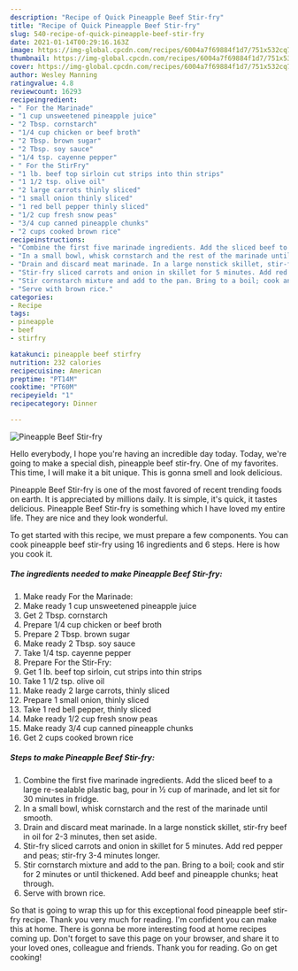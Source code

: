 ```yaml
---
description: "Recipe of Quick Pineapple Beef Stir-fry"
title: "Recipe of Quick Pineapple Beef Stir-fry"
slug: 540-recipe-of-quick-pineapple-beef-stir-fry
date: 2021-01-14T00:29:16.163Z
image: https://img-global.cpcdn.com/recipes/6004a7f69884f1d7/751x532cq70/pineapple-beef-stir-fry-recipe-main-photo.jpg
thumbnail: https://img-global.cpcdn.com/recipes/6004a7f69884f1d7/751x532cq70/pineapple-beef-stir-fry-recipe-main-photo.jpg
cover: https://img-global.cpcdn.com/recipes/6004a7f69884f1d7/751x532cq70/pineapple-beef-stir-fry-recipe-main-photo.jpg
author: Wesley Manning
ratingvalue: 4.8
reviewcount: 16293
recipeingredient:
- " For the Marinade"
- "1 cup unsweetened pineapple juice"
- "2 Tbsp. cornstarch"
- "1/4 cup chicken or beef broth"
- "2 Tbsp. brown sugar"
- "2 Tbsp. soy sauce"
- "1/4 tsp. cayenne pepper"
- " For the StirFry"
- "1 lb. beef top sirloin cut strips into thin strips"
- "1 1/2 tsp. olive oil"
- "2 large carrots thinly sliced"
- "1 small onion thinly sliced"
- "1 red bell pepper thinly sliced"
- "1/2 cup fresh snow peas"
- "3/4 cup canned pineapple chunks"
- "2 cups cooked brown rice"
recipeinstructions:
- "Combine the first five marinade ingredients. Add the sliced beef to a large re-sealable plastic bag, pour in ½ cup of marinade, and let sit for 30 minutes in fridge."
- "In a small bowl, whisk cornstarch and the rest of the marinade until smooth."
- "Drain and discard meat marinade. In a large nonstick skillet, stir-fry beef in oil for 2-3 minutes, then set aside."
- "Stir-fry sliced carrots and onion in skillet for 5 minutes. Add red pepper and peas; stir-fry 3-4 minutes longer."
- "Stir cornstarch mixture and add to the pan. Bring to a boil; cook and stir for 2 minutes or until thickened. Add beef and pineapple chunks; heat through."
- "Serve with brown rice."
categories:
- Recipe
tags:
- pineapple
- beef
- stirfry

katakunci: pineapple beef stirfry 
nutrition: 232 calories
recipecuisine: American
preptime: "PT14M"
cooktime: "PT60M"
recipeyield: "1"
recipecategory: Dinner

---
```



![Pineapple Beef Stir-fry](https://img-global.cpcdn.com/recipes/6004a7f69884f1d7/751x532cq70/pineapple-beef-stir-fry-recipe-main-photo.jpg)

Hello everybody, I hope you're having an incredible day today. Today, we're going to make a special dish, pineapple beef stir-fry. One of my favorites. This time, I will make it a bit unique. This is gonna smell and look delicious.

Pineapple Beef Stir-fry is one of the most favored of recent trending foods on earth. It is appreciated by millions daily. It is simple, it's quick, it tastes delicious. Pineapple Beef Stir-fry is something which I have loved my entire life. They are nice and they look wonderful.




To get started with this recipe, we must prepare a few components. You can cook pineapple beef stir-fry using 16 ingredients and 6 steps. Here is how you cook it.

<!--inarticleads1-->

##### The ingredients needed to make Pineapple Beef Stir-fry:

1. Make ready  For the Marinade:
1. Make ready 1 cup unsweetened pineapple juice
1. Get 2 Tbsp. cornstarch
1. Prepare 1/4 cup chicken or beef broth
1. Prepare 2 Tbsp. brown sugar
1. Make ready 2 Tbsp. soy sauce
1. Take 1/4 tsp. cayenne pepper
1. Prepare  For the Stir-Fry:
1. Get 1 lb. beef top sirloin, cut strips into thin strips
1. Take 1 1/2 tsp. olive oil
1. Make ready 2 large carrots, thinly sliced
1. Prepare 1 small onion, thinly sliced
1. Take 1 red bell pepper, thinly sliced
1. Make ready 1/2 cup fresh snow peas
1. Make ready 3/4 cup canned pineapple chunks
1. Get 2 cups cooked brown rice




<!--inarticleads2-->

##### Steps to make Pineapple Beef Stir-fry:

1. Combine the first five marinade ingredients. Add the sliced beef to a large re-sealable plastic bag, pour in ½ cup of marinade, and let sit for 30 minutes in fridge.
1. In a small bowl, whisk cornstarch and the rest of the marinade until smooth.
1. Drain and discard meat marinade. In a large nonstick skillet, stir-fry beef in oil for 2-3 minutes, then set aside.
1. Stir-fry sliced carrots and onion in skillet for 5 minutes. Add red pepper and peas; stir-fry 3-4 minutes longer.
1. Stir cornstarch mixture and add to the pan. Bring to a boil; cook and stir for 2 minutes or until thickened. Add beef and pineapple chunks; heat through.
1. Serve with brown rice.




So that is going to wrap this up for this exceptional food pineapple beef stir-fry recipe. Thank you very much for reading. I'm confident you can make this at home. There is gonna be more interesting food at home recipes coming up. Don't forget to save this page on your browser, and share it to your loved ones, colleague and friends. Thank you for reading. Go on get cooking!
